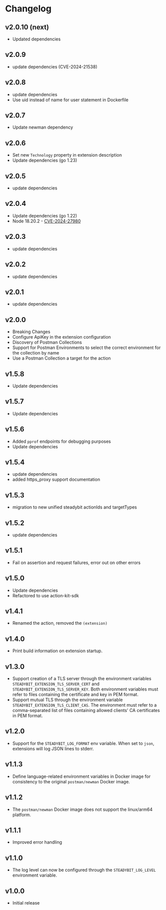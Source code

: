 # Changelog

## v2.0.10 (next)

- Updated dependencies

## v2.0.9

- update dependencies (CVE-2024-21538)

## v2.0.8

- update dependencies
- Use uid instead of name for user statement in Dockerfile

## v2.0.7

- Update newman dependency

## v2.0.6

- Set new `Technology` property in extension description
- Update dependencies (go 1.23)

## v2.0.5

- update dependencies

## v2.0.4

- Update dependencies (go 1.22)
- Node 18.20.2 - [CVE-2024-27980](https://www.cve.org/CVERecord?id=CVE-2024-27980)

## v2.0.3

- update dependencies

## v2.0.2

- update dependencies

## v2.0.1

- update dependencies

## v2.0.0

- Breaking Changes
- Configure ApiKey in the extension configuration
- Discovery of Postman Collections
- Support for Postman Environments to select the correct environment for the collection by name
- Use a Postman Collection a target for the action

## v1.5.8

- Update dependencies

## v1.5.7

- Update dependencies

## v1.5.6

- Added `pprof` endpoints for debugging purposes
- Update dependencies

## v1.5.4

- update dependencies
- added https_proxy support documentation

## v1.5.3

- migration to new unified steadybit actionIds and targetTypes

## v1.5.2

- update dependencies

## v1.5.1

 - Fail on assertion and request failures, error out on other errors

## v1.5.0

 - Update dependencies
 - Refactored to use action-kit-sdk

## v1.4.1

 - Renamed the action, removed the `(extension)`

## v1.4.0

 - Print build information on extension startup.

## v1.3.0

 - Support creation of a TLS server through the environment variables `STEADYBIT_EXTENSION_TLS_SERVER_CERT` and `STEADYBIT_EXTENSION_TLS_SERVER_KEY`. Both environment variables must refer to files containing the certificate and key in PEM format.
 - Support mutual TLS through the environment variable `STEADYBIT_EXTENSION_TLS_CLIENT_CAS`. The environment must refer to a comma-separated list of files containing allowed clients' CA certificates in PEM format.

## v1.2.0

- Support for the `STEADYBIT_LOG_FORMAT` env variable. When set to `json`, extensions will log JSON lines to stderr.

## v1.1.3

 - Define language-related environment variables in Docker image for consistency to the original `postman/newman` Docker image.

## v1.1.2

 - The `postman/newman` Docker image does not support the linux/arm64 platform.

## v1.1.1
 - Improved error handling

## v1.1.0

 - The log level can now be configured through the `STEADYBIT_LOG_LEVEL` environment variable.

## v1.0.0

 - Initial release